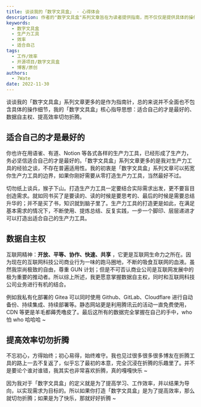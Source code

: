 ```yaml
---
title: 谈谈我的「数字文具盒」 - 心得体会
description: 作者的"数字文具盒"系列文章旨在为读者提供指南，而不仅仅是提供具体的操作细节。核心指导思想包括适合自己的工具最好、数据自主权、提高效率但不要陷入无休止的折腾。
keywords:
  - 数字文具盒
  - 生产力工具
  - 效率
  - 适合自己
tags:
  - 工作/效率
  - 开源项目/数字文具盒
  - 博客/原创
authors:
  - 7Wate
date: 2022-11-30
---
```


谈谈我的「数字文具盒」系列文章更多的是作为指南针，总的来说并不全面也不包含具体的操作细节，我的「数字文具盒」核心指导思想：适合自己的才是最好的、数据自主权、提高效率切勿折腾。

## 适合自己的才是最好的

你也许在用语雀、有道、Notion 等各式各样的生产力工具，已经形成了生产力，务必坚信适合自己的才是最好的。「数字文具盒」系列文章更多的是我对生产力工具的经验之谈，不存在普遍适用性。我的初衷是「数字文具盒」系列文章可以拓宽你生产力工具的边界，如果你刚好需要从零打造生产力工具，当然最好不过。

切勿纸上谈兵，猴子下山。打造生产力工具一定要结合实际需求出发，更不要盲目创造需求。就如同书买了是要读的、读的时候是要思考的、最后的时候是需要总结升华的；并不是买了书，知识就到脑子里了。生产力工具的打造更是如此，在满足基本需求的情况下，不断使用、提炼总结、反复实践，一步一个脚印、层层递进才可以打造出适合自己的生产力工具。

## 数据自主权

互联网精神：**开放、平等、协作、快速、共享** ，它更是互联网生命力之所在。因为现在的互联网科技公司商业行为一味的跑马圈地，不断的吸食互联网的血液。虽然我崇尚极致的自由，尊重 GUN 计划；但是不可否认商业公司是互联网发展中的极为重要的推动者。所以综上所述，我更愿意掌握数据自主权，同时和互联网科技公司业务进行有机的结合。

例如我私有化部署的 Gitea 可以同时使用 Github、GitLab、Cloudflare 进行自动备份、持续集成、持续部署等。静态网站更是利用腾讯云的活动一直免费使用，CDN 等更是羊毛都薅秃噜皮了。最后这所有的数据完全掌握在自己的手中，who 怕 who 哈哈哈 ~

## 提高效率切勿折腾

不忘初心，方得始终；初心易得，始终难守。我也见过很多很多很多博友在折腾工具的路上一去不复返了，似乎忘了最初的本意，完全沉浸在折腾的乐趣里了。并不是要论个谁对谁错，我其实也非常喜欢折腾，真的嘎嘎快乐 ~

因为我对于「数字文具盒」的定义就是为了提高学习、工作效率，并以结果为导向，以实现需求为目标的。所以如果你打造「数字文具盒」是为了提高效率，那么就切勿折腾；如果是为了快乐，那就好好折腾 ~


